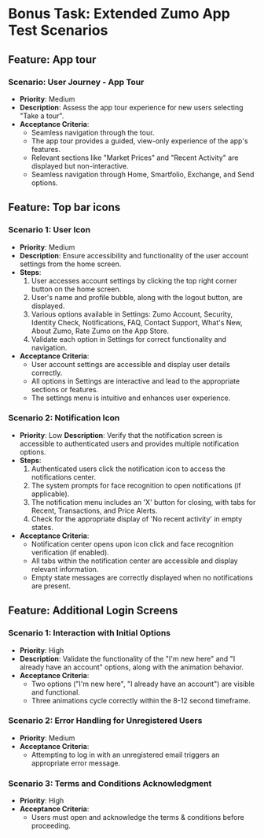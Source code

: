 # Bonus Task: Extended Zumo App Test Scenarios

## Feature: App tour

### Scenario: User Journey - App Tour

- **Priority**: Medium
- **Description**: Assess the app tour experience for new users selecting "Take a tour".
- **Acceptance Criteria**:
  - Seamless navigation through the tour.
  - The app tour provides a guided, view-only experience of the app's features.
  - Relevant sections like "Market Prices" and "Recent Activity" are displayed but non-interactive.
  - Seamless navigation through Home, Smartfolio, Exchange, and Send options.

## Feature: Top bar icons

### Scenario 1: User Icon

- **Priority**: Medium
- **Description**: Ensure accessibility and functionality of the user account settings from the home screen.
- **Steps**:
  1. User accesses account settings by clicking the top right corner button on the home screen.
  2. User's name and profile bubble, along with the logout button, are displayed.
  3. Various options available in Settings: Zumo Account, Security, Identity Check, Notifications, FAQ, Contact Support, What's New, About Zumo, Rate Zumo on the App Store.
  4. Validate each option in Settings for correct functionality and navigation.
- **Acceptance Criteria**:
  - User account settings are accessible and display user details correctly.
  - All options in Settings are interactive and lead to the appropriate sections or features.
  - The settings menu is intuitive and enhances user experience.
  
### Scenario 2: Notification Icon

- **Priority**: Low
**Description**: Verify that the notification screen is accessible to authenticated users and provides multiple notification options.
- **Steps**:
  1. Authenticated users click the notification icon to access the notifications center.
  2. The system prompts for face recognition to open notifications (if applicable).
  3. The notification menu includes an 'X' button for closing, with tabs for Recent, Transactions, and Price Alerts.
  4. Check for the appropriate display of 'No recent activity' in empty states.
- **Acceptance Criteria**:
  - Notification center opens upon icon click and face recognition verification (if enabled).
  - All tabs within the notification center are accessible and display relevant information.
  - Empty state messages are correctly displayed when no notifications are present.

## Feature: Additional Login Screens

### Scenario 1: Interaction with Initial Options

- **Priority**: High
- **Description**: Validate the functionality of the "I'm new here" and "I already have an account" options, along with the animation behavior.
- **Acceptance Criteria**:
  - Two options ("I'm new here", "I already have an account") are visible and functional.
  - Three animations cycle correctly within the 8-12 second timeframe.

### Scenario 2: Error Handling for Unregistered Users

- **Priority**: Medium
- **Acceptance Criteria**:
  - Attempting to log in with an unregistered email triggers an appropriate error message.

### Scenario 3: Terms and Conditions Acknowledgment

- **Priority**: High
- **Acceptance Criteria**:
  - Users must open and acknowledge the terms & conditions before proceeding.
